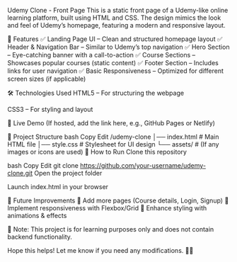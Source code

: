 Udemy Clone - Front Page
This is a static front page of a Udemy-like online learning platform, built using HTML and CSS. The design mimics the look and feel of Udemy’s homepage, featuring a modern and responsive layout.

📌 Features
✅ Landing Page UI – Clean and structured homepage layout
✅ Header & Navigation Bar – Similar to Udemy’s top navigation
✅ Hero Section – Eye-catching banner with a call-to-action
✅ Course Sections – Showcases popular courses (static content)
✅ Footer Section – Includes links for user navigation
✅ Basic Responsiveness – Optimized for different screen sizes (if applicable)

🛠️ Technologies Used
HTML5 – For structuring the webpage

CSS3 – For styling and layout

🚀 Live Demo
(If hosted, add the link here, e.g., GitHub Pages or Netlify)

📂 Project Structure
bash
Copy
Edit
/udemy-clone
│── index.html    # Main HTML file
│── style.css     # Stylesheet for UI design
└── assets/       # (If any images or icons are used)
🔧 How to Run
Clone this repository

bash
Copy
Edit
git clone https://github.com/your-username/udemy-clone.git
Open the project folder

Launch index.html in your browser

📢 Future Improvements
🔹 Add more pages (Course details, Login, Signup)
🔹 Implement responsiveness with Flexbox/Grid
🔹 Enhance styling with animations & effects

📌 Note: This project is for learning purposes only and does not contain backend functionality.

Hope this helps! Let me know if you need any modifications. 🚀😊
